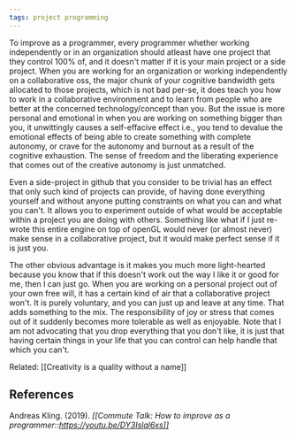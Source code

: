 ```yaml
---
tags: project programming
---
```


To improve as a programmer, every programmer whether working independently or in an organization should atleast have one project that they control 100% of, and it doesn't matter if it is your main project or a side project. When you are working for an organization or working independently on a collaborative oss, the major chunk of your cognitive bandwidth gets allocated to those projects, which is not bad per-se, it does teach you how to work in a collaborative environment and to learn from people who are better at the concerned technology/concept than you. But the issue is more personal and emotional in when you are working on something bigger than you, it unwittingly causes a self-effacive effect i.e., you tend to devalue the emotional effects of being able to create something with complete autonomy, or crave for the autonomy and burnout as a result of the cognitive exhaustion. The sense of freedom and the liberating experience that comes out of the creative autonomy is just unmatched. 

Even a side-project in github that you consider to be trivial has an effect that only such kind of projects can provide, of having done everything yourself and without anyone putting constraints on what you can and what you can't. It allows you to experiment outside of what would be acceptable within a project you are doing with others. Something like what if I just re-wrote this entire engine on top of openGL would never (or almost never) make sense in a collaborative project, but it would make perfect sense if it is just you.

The other obvious advantage is it makes you much more light-hearted because you know that if this doesn't work out the way I like it or good for me, then I can just go. When you are working on a personal project out of your own free will, it has a certain kind of air that a collaborative project won't. It is purely voluntary, and you can just up and leave at any time. That adds something to the mix. The responsibility of joy or stress that comes out of it suddenly becomes more tolerable as well as enjoyable.  Note that I am not advocating that you drop everything that you don't like, it is just that having certain things in your life that you can control can help handle that which you can't.  

Related: [[Creativity is a quality without a name]]

## References

Andreas Kling. (2019). *[[Commute Talk: How to improve as a programmer::https://youtu.be/DY3Islql6xs]]*
